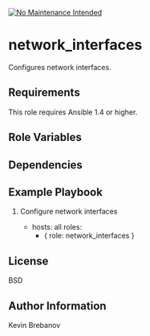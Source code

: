[![No Maintenance Intended](http://unmaintained.tech/badge.svg)](http://unmaintained.tech/)

network_interfaces
==================

Configures network interfaces.

Requirements
------------

This role requires Ansible 1.4 or higher.

Role Variables
--------------

Dependencies
------------

Example Playbook
----------------

1) Configure network interfaces

    - hosts: all
      roles:
         - { role: network_interfaces }

License
-------

BSD

Author Information
------------------

Kevin Brebanov
